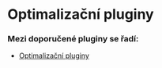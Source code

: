 # Optimalizační pluginy

### Mezi doporučené pluginy se řadí:

* [Optimalizační pluginy](https://navody.batcore.eu/minecraft/recommanded-plugins/optimized-plugins)

